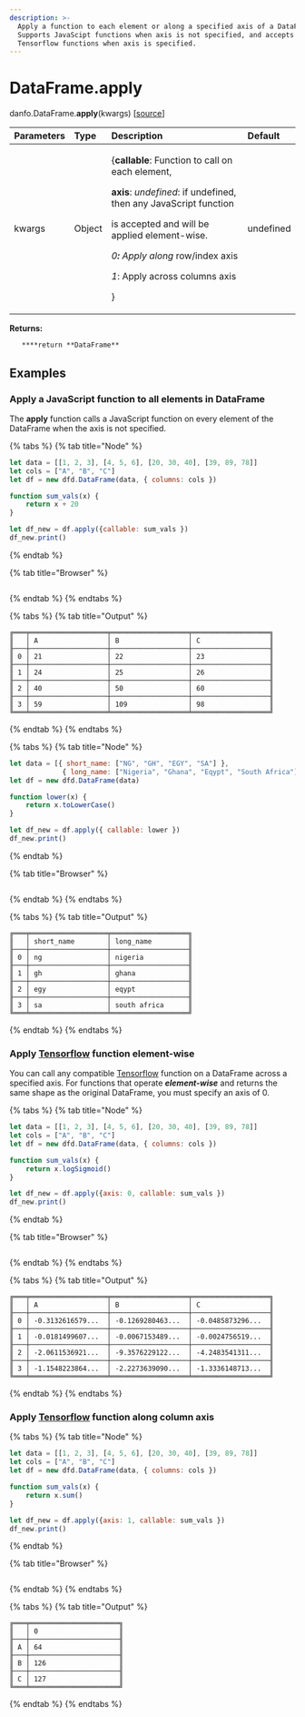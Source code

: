 ```yaml
---
description: >-
  Apply a function to each element or along a specified axis of a DataFrame.
  Supports JavaScipt functions when axis is not specified, and accepts
  Tensorflow functions when axis is specified.
---
```


# DataFrame.apply

danfo.DataFrame.**apply**\(kwargs\) \[[source](https://github.com/opensource9ja/danfojs/blob/3398c2f540c16ac95599a05b6f2db4eff8a258c9/danfojs/src/core/frame.js#L1566)\]

<table>
  <thead>
    <tr>
      <th style="text-align:left">Parameters</th>
      <th style="text-align:left">Type</th>
      <th style="text-align:left">Description</th>
      <th style="text-align:left">Default</th>
    </tr>
  </thead>
  <tbody>
    <tr>
      <td style="text-align:left">kwargs</td>
      <td style="text-align:left">Object</td>
      <td style="text-align:left">
        <p>{<b>callable</b>: Function to call on each element,</p>
        <p><b>axis</b>: <em>undefined</em>: if undefined, then any JavaScript function</p>
        <p>is accepted and will be applied element-wise.</p>
        <p><em><b>             </b>0<b>: </b>Apply along</em> row/index axis</p>
        <p><em><b>             </b>1</em>: Apply across columns axis</p>
        <p>}</p>
      </td>
      <td style="text-align:left">undefined</td>
    </tr>
  </tbody>
</table>

**Returns:**

       ****return **DataFrame**

## **Examples**

### Apply a JavaScript function to all elements in DataFrame

The **apply** function calls a JavaScript function on every element of the DataFrame when the axis is not specified.  

{% tabs %}
{% tab title="Node" %}
```javascript
let data = [[1, 2, 3], [4, 5, 6], [20, 30, 40], [39, 89, 78]]
let cols = ["A", "B", "C"]
let df = new dfd.DataFrame(data, { columns: cols })

function sum_vals(x) {
    return x + 20
}

let df_new = df.apply({callable: sum_vals })
df_new.print()
```
{% endtab %}

{% tab title="Browser" %}
```

```
{% endtab %}
{% endtabs %}

{% tabs %}
{% tab title="Output" %}
```text
╔═══╤═══════════════════╤═══════════════════╤═══════════════════╗
║   │ A                 │ B                 │ C                 ║
╟───┼───────────────────┼───────────────────┼───────────────────╢
║ 0 │ 21                │ 22                │ 23                ║
╟───┼───────────────────┼───────────────────┼───────────────────╢
║ 1 │ 24                │ 25                │ 26                ║
╟───┼───────────────────┼───────────────────┼───────────────────╢
║ 2 │ 40                │ 50                │ 60                ║
╟───┼───────────────────┼───────────────────┼───────────────────╢
║ 3 │ 59                │ 109               │ 98                ║
╚═══╧═══════════════════╧═══════════════════╧═══════════════════╝
```
{% endtab %}
{% endtabs %}

{% tabs %}
{% tab title="Node" %}
```javascript
let data = [{ short_name: ["NG", "GH", "EGY", "SA"] },
             { long_name: ["Nigeria", "Ghana", "Eqypt", "South Africa"] }]
let df = new dfd.DataFrame(data)

function lower(x) {
    return x.toLowerCase()
}

let df_new = df.apply({ callable: lower })
df_new.print()


```
{% endtab %}

{% tab title="Browser" %}
```

```
{% endtab %}
{% endtabs %}

{% tabs %}
{% tab title="Output" %}
```text
╔═══╤═══════════════════╤═══════════════════╗
║   │ short_name        │ long_name         ║
╟───┼───────────────────┼───────────────────╢
║ 0 │ ng                │ nigeria           ║
╟───┼───────────────────┼───────────────────╢
║ 1 │ gh                │ ghana             ║
╟───┼───────────────────┼───────────────────╢
║ 2 │ egy               │ eqypt             ║
╟───┼───────────────────┼───────────────────╢
║ 3 │ sa                │ south africa      ║
╚═══╧═══════════════════╧═══════════════════╝
```
{% endtab %}
{% endtabs %}

### Apply [Tensorflow](https://js.tensorflow.org/api/latest/) function element-wise

You can call any compatible [Tensorflow](https://js.tensorflow.org/api/latest/) function on a DataFrame across a specified axis. For functions that operate _**element-wise**_ and returns the same shape as the original DataFrame, you must specify an axis of 0.

{% tabs %}
{% tab title="Node" %}
```javascript
let data = [[1, 2, 3], [4, 5, 6], [20, 30, 40], [39, 89, 78]]
let cols = ["A", "B", "C"]
let df = new dfd.DataFrame(data, { columns: cols })

function sum_vals(x) {
    return x.logSigmoid()
}

let df_new = df.apply({axis: 0, callable: sum_vals })
df_new.print()

```
{% endtab %}

{% tab title="Browser" %}
```

```
{% endtab %}
{% endtabs %}

{% tabs %}
{% tab title="Output" %}
```text
╔═══╤═══════════════════╤═══════════════════╤═══════════════════╗
║   │ A                 │ B                 │ C                 ║
╟───┼───────────────────┼───────────────────┼───────────────────╢
║ 0 │ -0.3132616579...  │ -0.1269280463...  │ -0.0485873296...  ║
╟───┼───────────────────┼───────────────────┼───────────────────╢
║ 1 │ -0.0181499607...  │ -0.0067153489...  │ -0.0024756519...  ║
╟───┼───────────────────┼───────────────────┼───────────────────╢
║ 2 │ -2.0611536921...  │ -9.3576229122...  │ -4.2483541311...  ║
╟───┼───────────────────┼───────────────────┼───────────────────╢
║ 3 │ -1.1548223864...  │ -2.2273639090...  │ -1.3336148713...  ║
╚═══╧═══════════════════╧═══════════════════╧═══════════════════╝
```
{% endtab %}
{% endtabs %}

### Apply [Tensorflow](https://js.tensorflow.org/api/latest/) function along column axis

{% tabs %}
{% tab title="Node" %}
```javascript
let data = [[1, 2, 3], [4, 5, 6], [20, 30, 40], [39, 89, 78]]
let cols = ["A", "B", "C"]
let df = new dfd.DataFrame(data, { columns: cols })

function sum_vals(x) {
    return x.sum()
}

let df_new = df.apply({axis: 1, callable: sum_vals })
df_new.print()
```
{% endtab %}

{% tab title="Browser" %}
```

```
{% endtab %}
{% endtabs %}

{% tabs %}
{% tab title="Output" %}
```text
╔═══╤══════════════════════╗
║   │ 0                    ║
╟───┼──────────────────────╢
║ A │ 64                   ║
╟───┼──────────────────────╢
║ B │ 126                  ║
╟───┼──────────────────────╢
║ C │ 127                  ║
╚═══╧══════════════════════╝
```
{% endtab %}
{% endtabs %}

